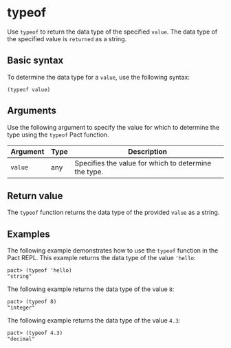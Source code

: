 # typeof

Use `typeof` to return the data type of the specified `value`.
The data type of the specified value is `returned` as a string.

## Basic syntax

To determine the data type for a `value`, use the following syntax:

`(typeof value)`

## Arguments

Use the following argument to specify the value for which to determine the type using the `typeof` Pact function.

| Argument | Type | Description |
| --- | --- | --- |
| `value` | any | Specifies the value for which to determine the type. |

## Return value

The `typeof` function returns the data type of the provided `value` as a string.

## Examples

The following example demonstrates how to use the `typeof` function in the Pact REPL. 
This example returns the data type of the value `'hello`:

```pact
pact> (typeof 'hello)
"string"
```

The following example returns the data type of the value `8`:

```pact
pact> (typeof 8)
"integer"
```

The following example returns the data type of the value `4.3`:

```pact
pact> (typeof 4.3)
"decimal"
```

